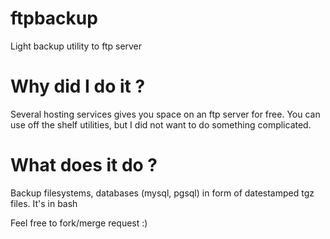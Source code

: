 # ftpbackup
Light backup utility to ftp server

# Why did I do it ?
Several hosting services gives you space on an ftp server for free.
You can use off the shelf utilities, but I did not want to do something complicated.

# What does it do ?
Backup filesystems, databases (mysql, pgsql) in form of datestamped tgz files.
It's in bash

Feel free to fork/merge request :)
